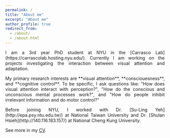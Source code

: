 ```yaml
---
permalink: /
title: "About me"
excerpt: "About me"
author_profile: true
redirect_from: 
  - /about/
  - /about.html
---
```


<p align="justify"> I am a 3rd year PhD student at NYU in the [Carrasco Lab](https://carrascolab.hosting.nyu.edu/). Currently I am working on the projects investigating the interaction between visual attention and adaptation. </p>
<p align="justify"> My primary research interests are **visual attention**, **consciouesness**, and **cognitive control**. To be specific, I ask questions like: "How does visual attention interact with perception?", "How do the conscious and unconscious mental processes work?", and "How do people inhibit irrelevant information and do motor control?" </p>

<p align="justify"> Before joining NYU, I worked with Dr. [Su-Ling Yeh](http://epa.psy.ntu.edu.tw/) at National Taiwan University and Dr. [Shulan Hsieh](http://140.116.183.157/) at National Cheng Kung University. </p>

See more in my [CV](http://hsinghaolee.github.io/files/HsingHaoLee_CV_2023.pdf).
